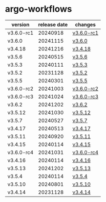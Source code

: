 # argo-workflows

|  version   | release date |                changes                 |
|------------|--------------|----------------------------------------|
| v3.6.0-rc1 | 20240918     | [v3.6.0-rc1](./v3.6.0-rc1-20240918.md) |
| v3.6.0     | 20241115     | [v3.6.0](./v3.6.0-20241115.md)         |
| v3.4.18    | 20241216     | [v3.4.18](./v3.4.18-20241216.md)       |
| v3.5.6     | 20240515     | [v3.5.6](./v3.5.6-20240515.md)         |
| v3.5.3     | 20240111     | [v3.5.3](./v3.5.3-20240111.md)         |
| v3.5.2     | 20231128     | [v3.5.2](./v3.5.2-20231128.md)         |
| v3.5.5     | 20240301     | [v3.5.5](./v3.5.5-20240301.md)         |
| v3.6.0-rc2 | 20241003     | [v3.6.0-rc2](./v3.6.0-rc2-20241003.md) |
| v3.6.0-rc3 | 20241024     | [v3.6.0-rc3](./v3.6.0-rc3-20241024.md) |
| v3.6.2     | 20241202     | [v3.6.2](./v3.6.2-20241202.md)         |
| v3.5.12    | 20241030     | [v3.5.12](./v3.5.12-20241030.md)       |
| v3.5.7     | 20240527     | [v3.5.7](./v3.5.7-20240527.md)         |
| v3.4.17    | 20240513     | [v3.4.17](./v3.4.17-20240513.md)       |
| v3.5.11    | 20240920     | [v3.5.11](./v3.5.11-20240920.md)       |
| v3.4.15    | 20240114     | [v3.4.15](./v3.4.15-20240114.md)       |
| v3.6.0-rc4 | 20241031     | [v3.6.0-rc4](./v3.6.0-rc4-20241031.md) |
| v3.4.16    | 20240114     | [v3.4.16](./v3.4.16-20240114.md)       |
| v3.5.13    | 20241202     | [v3.5.13](./v3.5.13-20241202.md)       |
| v3.5.4     | 20240114     | [v3.5.4](./v3.5.4-20240114.md)         |
| v3.5.10    | 20240801     | [v3.5.10](./v3.5.10-20240801.md)       |
| v3.4.14    | 20231128     | [v3.4.14](./v3.4.14-20231128.md)       |

